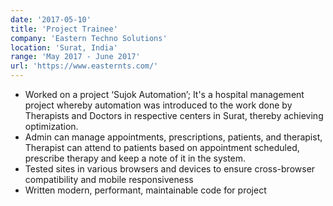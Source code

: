 ```yaml
---
date: '2017-05-10'
title: 'Project Trainee'
company: 'Eastern Techno Solutions'
location: 'Surat, India'
range: 'May 2017 - June 2017'
url: 'https://www.easternts.com/'
---
```


- Worked on a project ‘Sujok Automation’; It's a hospital management project whereby automation was introduced to the work done by Therapists and Doctors in respective centers in Surat, thereby achieving optimization.
- Admin can manage appointments, prescriptions, patients, and therapist, Therapist can attend to patients based on appointment scheduled, prescribe therapy and keep a note of it in the system.
- Tested sites in various browsers and devices to ensure cross-browser compatibility and mobile responsiveness
- Written modern, performant, maintainable code for project